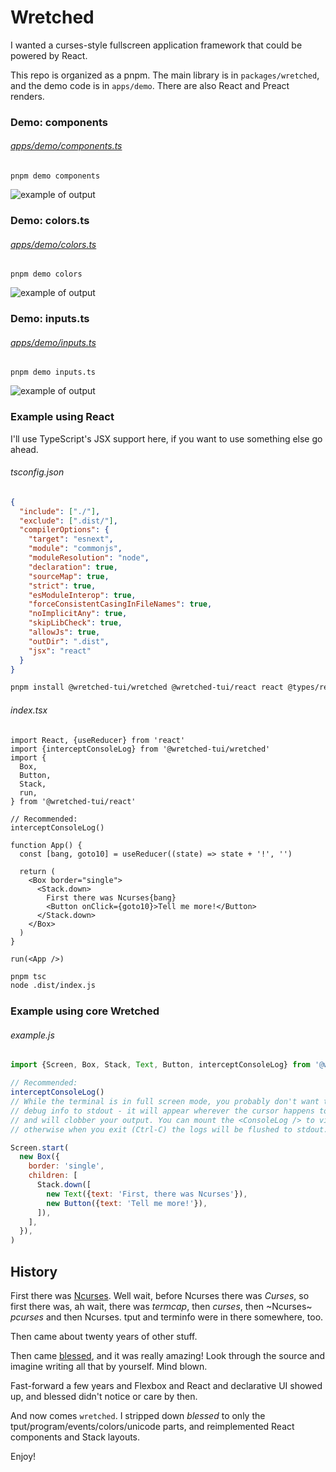 # Wretched

I wanted a curses-style fullscreen application framework that could be powered by React.

This repo is organized as a pnpm. The main library is in `packages/wretched`, and the demo code is in `apps/demo`. There are also React and Preact renders.

### Demo: components

###### [apps/demo/components.ts](https://github.com/colinta/wretched/blob/master/apps/demos/components.ts)

```
pnpm demo components
```

![example of output](https://raw.githubusercontent.com/colinta/wretched/refs/heads/main/readme/components.png)

### Demo: colors.ts

###### [apps/demo/colors.ts](https://github.com/colinta/wretched/blob/master/apps/demos/colors.ts)

```
pnpm demo colors
```

![example of output](https://raw.githubusercontent.com/colinta/wretched/refs/heads/main/readme/colors.png)

### Demo: inputs.ts

###### [apps/demo/inputs.ts](https://github.com/colinta/wretched/blob/master/apps/demos/inputs.ts)

```
pnpm demo inputs.ts
```

![example of output](https://raw.githubusercontent.com/colinta/wretched/refs/heads/main/readme/inputs.png)

### Example using React

I'll use TypeScript's JSX support here, if you want to use something else go ahead.

###### tsconfig.json
```json
{
  "include": ["./"],
  "exclude": [".dist/"],
  "compilerOptions": {
    "target": "esnext",
    "module": "commonjs",
    "moduleResolution": "node",
    "declaration": true,
    "sourceMap": true,
    "strict": true,
    "esModuleInterop": true,
    "forceConsistentCasingInFileNames": true,
    "noImplicitAny": true,
    "skipLibCheck": true,
    "allowJs": true,
    "outDir": ".dist",
    "jsx": "react"
  }
}
```

```bash
pnpm install @wretched-tui/wretched @wretched-tui/react react @types/react
```

###### index.tsx
```tsx
import React, {useReducer} from 'react'
import {interceptConsoleLog} from '@wretched-tui/wretched'
import {
  Box,
  Button,
  Stack,
  run,
} from '@wretched-tui/react'

// Recommended:
interceptConsoleLog()

function App() {
  const [bang, goto10] = useReducer((state) => state + '!', '')

  return (
    <Box border="single">
      <Stack.down>
        First there was Ncurses{bang}
        <Button onClick={goto10}>Tell me more!</Button>
      </Stack.down>
    </Box>
  )
}

run(<App />)
```

```bash
pnpm tsc
node .dist/index.js
```

### Example using core Wretched

###### example.js
```javascript
import {Screen, Box, Stack, Text, Button, interceptConsoleLog} from '@wretched-tui/wretched'

// Recommended:
interceptConsoleLog()
// While the terminal is in full screen mode, you probably don't want to log
// debug info to stdout - it will appear wherever the cursor happens to be,
// and will clobber your output. You can mount the <ConsoleLog /> to view logs,
// otherwise when you exit (Ctrl-C) the logs will be flushed to stdout.

Screen.start(
  new Box({
    border: 'single',
    children: [
      Stack.down([
        new Text({text: 'First, there was Ncurses'}),
        new Button({text: 'Tell me more!'}),
      ]),
    ],
  }),
)
```

## History

First there was [Ncurses](https://en.wikipedia.org/wiki/Ncurses). Well wait, before Ncurses there was _Curses_, so first there was, ah wait, there was _termcap_, then _curses_, then ~Ncurses~ _pcurses_ and then Ncurses. tput and terminfo were in there somewhere, too.

Then came about twenty years of other stuff.

Then came [blessed](https://github.com/chjj/blessed), and it was really amazing! Look through the source and imagine writing all that by yourself. Mind blown.

Fast-forward a few years and Flexbox and React and declarative UI showed up, and blessed didn't notice or care by then.

And now comes `wretched`. I stripped down _blessed_ to only the tput/program/events/colors/unicode parts, and reimplemented React components and Stack layouts.

Enjoy!

